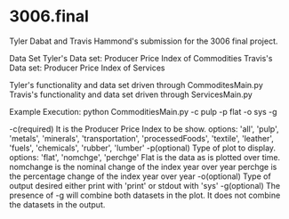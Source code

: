 # 3006.final
Tyler Dabat and Travis Hammond's submission for the 3006 final project.  

Data Set
Tyler's Data set: Producer Price Index of Commodities
Travis's Data set: Producer Price Index of Services  
 
Tyler's functionality and data set driven through CommoditesMain.py
Travis's functionality and data set driven through ServicesMain.py

Example Execution:
python CommoditiesMain.py -c pulp -p flat -o sys -g

-c(required)  It is the Producer Price Index to be show.  options: 'all', 'pulp', 'metals', 'minerals', 'transportation', 'processedFoods', 'textile', 'leather', 'fuels', 'chemicals', 'rubber', 'lumber'
-p(optional) Type of plot to display. options: 'flat', 'nomchge', 'perchge'
Flat is the data as is plotted over time.
nomchange is the nominal change of the index year over year
perchge is the percentage change of the index year over year
-o(optional) Type of output desired either print with 'print' or stdout with 'sys'
-g(optional) The presence of -g will combine both datasets in the plot. It does not combine the datasets in the output.  


